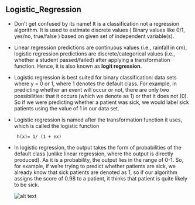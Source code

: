 ## Logistic_Regression
- Don’t get confused by its name! It is a classification not a regression algorithm. It is used to estimate discrete values ( Binary values like 0/1, yes/no, true/false ) based on given set of independent variable(s).
- Linear regression predictions are continuous values (i.e., rainfall in cm), 
logistic regression predictions are discrete/categorical values (i.e., whether a student passed/failed) after applying a transformation function.
Hence, it is also known as **logit regression**.
- Logistic regression is best suited for binary classification: data sets where y = 0 or 1, where 1 denotes the default class. For example, in predicting whether an event will occur or not, there are only two possibilities: that it occurs (which we denote as 1) or that it does not (0). So if we were predicting whether a patient was sick, we would label sick patients using the value of 1 in our data set.
- Logistic regression is named after the transformation function it uses, which is called the logistic function

       h(x)= 1/ (1 + ex) 

- In logistic regression, the output takes the form of probabilities of the default class (unlike linear regression, where the output is directly produced). As it is a probability, the output lies in the range of 0-1. So, for example, if we’re trying to predict whether patients are sick, we already know that sick patients are denoted as 1, so if our algorithm assigns the score of 0.98 to a patient, it thinks that patient is quite likely to be sick.

  ![alt text](https://drive.google.com/uc?id=1DTRbSE5OxMlmyUrHnB_KVarVH5593Qjb)
